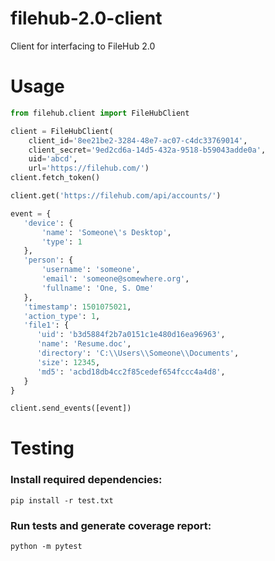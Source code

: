 # filehub-2.0-client
Client for interfacing to FileHub 2.0

# Usage
```python
from filehub.client import FileHubClient

client = FileHubClient(
    client_id='8ee21be2-3284-48e7-ac07-c4dc33769014',
    client_secret='9ed2cd6a-14d5-432a-9518-b59043adde0a',
    uid='abcd',
    url='https://filehub.com/')
client.fetch_token()

client.get('https://filehub.com/api/accounts/')

event = {
   'device': {
       'name': 'Someone\'s Desktop',
       'type': 1
   },
   'person': {
       'username': 'someone',
       'email': 'someone@somewhere.org',
       'fullname': 'One, S. Ome'
   },
   'timestamp': 1501075021,
   'action_type': 1,
   'file1': {
      'uid': 'b3d5884f2b7a0151c1e480d16ea96963',
      'name': 'Resume.doc',
      'directory': 'C:\\Users\\Someone\\Documents',
      'size': 12345,
      'md5': 'acbd18db4cc2f85cedef654fccc4a4d8',
   }
}

client.send_events([event])
```

# Testing

### Install required dependencies:
```
pip install -r test.txt
```
### Run tests and generate coverage report:
```
python -m pytest
```
